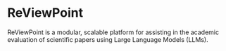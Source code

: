 # ReViewPoint

ReViewPoint is a modular, scalable platform for assisting in the academic evaluation of scientific papers using Large Language Models (LLMs).
